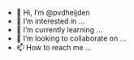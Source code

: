 - 👋 Hi, I’m @pvdheijden
- 👀 I’m interested in ...
- 🌱 I’m currently learning ...
- 💞️ I’m looking to collaborate on ...
- 📫 How to reach me ...

<!---
pvdheijden/pvdheijden is a ✨ special ✨ repository because its `README.md` (this file) appears on your GitHub profile.
You can click the Preview link to take a look at your changes.
--->
